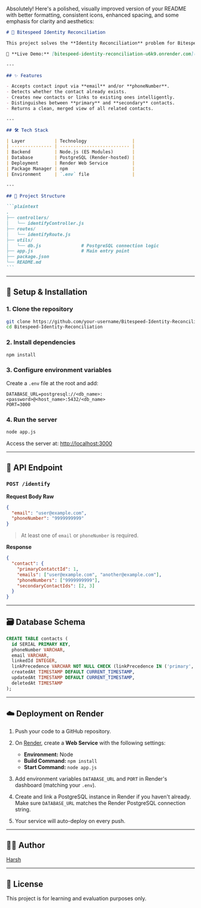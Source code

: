 Absolutely! Here's a polished, visually improved version of your README with better formatting, consistent icons, enhanced spacing, and some emphasis for clarity and aesthetics:

````markdown
# 🧠 Bitespeed Identity Reconciliation

This project solves the **Identity Reconciliation** problem for Bitespeed's backend task. It ensures that multiple contacts with shared identifiers (email or phone number) are logically linked under a unified identity.

🔗 **Live Demo:** [bitespeed-identity-reconciliation-u6k9.onrender.com](https://bitespeed-identity-reconciliation-u6k9.onrender.com)

---

## ✨ Features

- Accepts contact input via **email** and/or **phoneNumber**.
- Detects whether the contact already exists.
- Creates new contacts or links to existing ones intelligently.
- Distinguishes between **primary** and **secondary** contacts.
- Returns a clean, merged view of all related contacts.

---

## 🛠 Tech Stack

| Layer           | Technology                 |
| --------------- | -------------------------- |
| Backend         | Node.js (ES Modules)       |
| Database        | PostgreSQL (Render-hosted) |
| Deployment      | Render Web Service         |
| Package Manager | npm                        |
| Environment     | `.env` file                |

---

## 📁 Project Structure

```plaintext
.
├── controllers/
│   └── identifyController.js
├── routes/
│   └── identifyRoute.js
├── utils/
│   └── db.js               # PostgreSQL connection logic
├── app.js                  # Main entry point
├── package.json
└── README.md
```
````

---

## 🚀 Setup & Installation

### 1. Clone the repository

```bash
git clone https://github.com/your-username/Bitespeed-Identity-Reconciliation.git
cd Bitespeed-Identity-Reconciliation
```

### 2. Install dependencies

```bash
npm install
```

### 3. Configure environment variables

Create a `.env` file at the root and add:

```env
DATABASE_URL=postgresql://<db_name>:<password>@<host_name>:5432/<db_name>
PORT=3000
```

### 4. Run the server

```bash
node app.js
```

Access the server at: [http://localhost:3000](http://localhost:3000)

---

## 📨 API Endpoint

### `POST /identify`

**Request Body Raw**

```json
{
  "email": "user@example.com",
  "phoneNumber": "9999999999"
}
```

> At least one of `email` or `phoneNumber` is required.

**Response**

```json
{
  "contact": {
    "primaryContatctId": 1,
    "emails": ["user@example.com", "another@example.com"],
    "phoneNumbers": ["9999999999"],
    "secondaryContactIds": [2, 3]
  }
}
```

---

## 🗃️ Database Schema

```sql
CREATE TABLE contacts (
  id SERIAL PRIMARY KEY,
  phoneNumber VARCHAR,
  email VARCHAR,
  linkedId INTEGER,
  linkPrecedence VARCHAR NOT NULL CHECK (linkPrecedence IN ('primary', 'secondary')) DEFAULT 'primary',
  createdAt TIMESTAMP DEFAULT CURRENT_TIMESTAMP,
  updatedAt TIMESTAMP DEFAULT CURRENT_TIMESTAMP,
  deletedAt TIMESTAMP
);
```

---

## ☁️ Deployment on Render

1. Push your code to a GitHub repository.
2. On [Render](https://render.com/), create a **Web Service** with the following settings:

   - **Environment:** Node
   - **Build Command:** `npm install`
   - **Start Command:** `node app.js`

3. Add environment variables `DATABASE_URL` and `PORT` in Render's dashboard (matching your `.env`).
4. Create and link a PostgreSQL instance in Render if you haven't already. Make sure `DATABASE_URL` matches the Render PostgreSQL connection string.
5. Your service will auto-deploy on every push.

---

## 🙋‍♂️ Author

[Harsh](https://github.com/harzh1)

---

## 📜 License

This project is for learning and evaluation purposes only.
